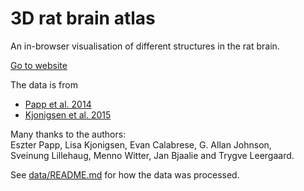 # 3D rat brain atlas

An in-browser visualisation of different structures in the rat brain.

[Go to website](https://tfiers.github.io/3D-rat-brain)

The data is from
 - [Papp et al. 2014](https://www.sciencedirect.com/science/article/pii/S1053811914002419)
 - [Kjonigsen et al. 2015](https://www.sciencedirect.com/science/article/pii/S105381191500004X)

Many thanks to the authors:  
Eszter Papp, Lisa Kjonigsen, Evan Calabrese, G. Allan Johnson,  
Sveinung Lillehaug, Menno Witter, Jan Bjaalie and Trygve Leergaard.

See [data/README.md](data/README.md) for how the data was processed.
